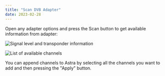 ```yaml
---
title: "Scan DVB Adapter"
date: 2023-02-28
---
```


Open any adapter options and press the Scan button to get available information from adapter:

![Signal level and transponder information](https://storage.crisp.chat/users/helpdesk/website/ba41e739dc7e3800/screenshot-2023-02-28-at-14-44_jm3mkh.png)

![List of available channels](https://storage.crisp.chat/users/helpdesk/website/ba41e739dc7e3800/screenshot-2023-02-28-at-14-45_1ufvoyu.png)

You can append channels to Astra by selecting all the channels you want to add and then pressing the "Apply" button.
